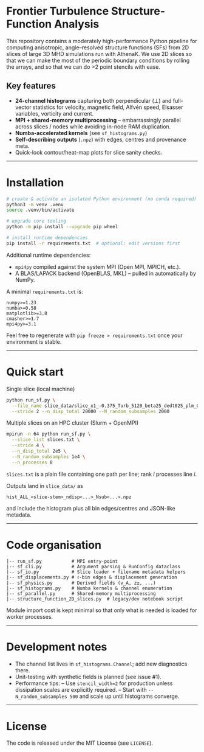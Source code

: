 # Frontier Turbulence Structure-Function Analysis

This repository contains a moderately high-performance Python pipeline for
computing anisotropic, angle–resolved structure functions (SFs) from 2D
slices of large 3D MHD simulations run with AthenaK. We use 2D slices so 
that we can make the most of the periodic boundary conditions by rolling 
the arrays, and so that we can do >2 point stencils with ease.

Key features
------------
* **24-channel histograms** capturing both perpendicular (⊥) and full-vector
  statistics for velocity, magnetic field, Alfvén speed, Elsasser variables,
  vorticity and current.
* **MPI + shared-memory multiprocessing** – embarrassingly parallel across
  slices / nodes while avoiding in-node RAM duplication.
* **Numba-accelerated kernels** (see `sf_histograms.py`) 
* **Self-describing outputs** (`.npz`) with edges, centres and provenance meta.
* Quick-look contour/heat-map plots for slice sanity checks.

---

Installation
============
```bash
# create & activate an isolated Python environment (no conda required)
python3 -m venv .venv
source .venv/bin/activate

# upgrade core tooling
python -m pip install --upgrade pip wheel

# install runtime dependencies
pip install -r requirements.txt  # optional: edit versions first
```
Additional runtime dependencies:
* `mpi4py` compiled against the system MPI (Open MPI, MPICH, etc.).
* A BLAS/LAPACK backend (OpenBLAS, MKL) – pulled in automatically by NumPy.

A minimal `requirements.txt` is:
```
numpy>=1.23
numba>=0.58
matplotlib>=3.8
cmasher>=1.7
mpi4py>=3.1
```
Feel free to regenerate with `pip freeze > requirements.txt` once your
environment is stable.

---

Quick start
===========
Single slice (local machine)
```bash
python run_sf.py \
  --file_name slice_data/slice_x1_-0.375_Turb_5120_beta25_dedt025_plm_0024.npz \
  --stride 2 --n_disp_total 20000 --N_random_subsamples 2000
```
Multiple slices on an HPC cluster (Slurm + OpenMPI)
```bash
mpirun -n 64 python run_sf.py \
  --slice_list slices.txt \
  --stride 4 \
  --n_disp_total 2e5 \
  --N_random_subsamples 1e4 \
  --n_processes 8
```
`slices.txt` is a plain file containing one path per line; rank *i* processes
line *i*.

Outputs land in `slice_data/` as
```
hist_ALL_<slice-stem>_ndisp<...>_Nsub<...>.npz
```
and include the histogram plus all bin edges/centres and JSON-like metadata.

---

Code organisation
=================
```
|-- run_sf.py           # MPI entry-point
|-- sf_cli.py           # Argument parsing & RunConfig dataclass
|-- sf_io.py            # Slice loader + filename metadata helpers
|-- sf_displacements.py # ℓ-bin edges & displacement generation
|-- sf_physics.py       # Derived fields (v_A, z±, ...)
|-- sf_histograms.py    # Numba kernels & channel enumeration
|-- sf_parallel.py      # Shared-memory multiprocessing
|-- structure_function_2D_slices.py  # legacy/dev notebook script
```
Module import cost is kept minimal so that only what is needed is loaded for
worker processes.

---

Development notes
=================
* The channel list lives in `sf_histograms.Channel`; add new diagnostics there.
* Unit-testing with synthetic fields is planned (see issue #1).
* Performance tips:
  – Use `stencil_width=2` for production unless dissipation scales are
    explicitly required.
  – Start with `--N_random_subsamples 500` and scale up until histograms
    converge.

---

License
=======
The code is released under the MIT License (see `LICENSE`).

<!-- Please cite **Drummond et al. (2024)** if this package contributed to your research.  -->